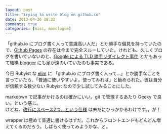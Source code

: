 ```yaml
---
layout: post
title: "trying to write blog on github.io"
date: 2013-04-26 18:22
comments: true
categories: [misc, monologue] 
---
```

「github.io にブログ書く人って意識高い人だ」とか勝手な偏見を持っていたので、[Github Pages](http://pages.github.com/) の存在は今まで完全スルーしていた。けれども、久しくブログを書いていないのと、[Google による TLD 勝手リダイレクト事件](http://support.google.com/blogger/bin/answer.py?hl=ja&answer=2402711) とかもあって結構 [blogger](http://mumumuorg.blogspot.com/) にも足が遠のいていたのも事実である。

今日 Rubyist な [elim](http://twitter.com/elim) に 「github.io にブログ書く人って...」とか勝手なことを言っていたら、「普通に使いやすいよ。使ってみれば」と勧められた。彼は自分が信頼する数少ない Rubyist なので少し試してみることにした。

markdown で記事がかけるのは確かにいい。git で管理するあたり Geeky で良い。という感じ。  
けどね、[改行にスペース2つ、という仕様](http://daringfireball.net/projects/markdown/syntax) は未だにひっかかるわけです。。が！  

wrapper は極めて普通に書けるはずだ。これからフロントエンドもどんどん増えてくるのだろう。しばらく使ってみようかな、と。
